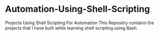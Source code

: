 # Automation-Using-Shell-Scripting
Projects Using Shell Scripting For Automation
 This Repositry contains the projects that I have built while learning shell scripting using Bash.
